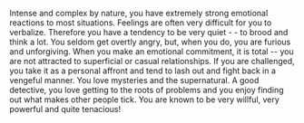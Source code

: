 Intense and complex by nature, you have extremely strong emotional reactions to most situations. 
Feelings are often very difficult for you to verbalize. 
Therefore you have a tendency to be very quiet - - to brood and think a lot. 
You seldom get overtly angry, but, when you do, you are furious and unforgiving. 
When you make an emotional commitment, it is total -- you are not attracted to superficial or casual relationships. 
If you are challenged, you take it as a personal affront and tend to lash out and fight back in a vengeful manner. 
You love mysteries and the supernatural. 
A good detective, you love getting to the roots of problems and you enjoy finding out what makes other people tick. 
You are known to be very willful, very powerful and quite tenacious!